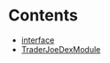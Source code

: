 

# Contents
- [interface](/contracts/dex/interface)
- [TraderJoeDexModule](TraderJoeDexModule.sol/contract.TraderJoeDexModule.md)
